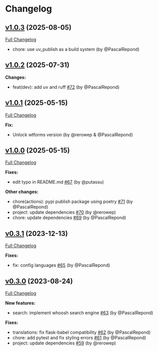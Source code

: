 # Changelog

## [v1.0.3](https://github.com/rero/flask-wiki/tree/v1.0.3) (2025-08-05)

[Full Changelog](https://github.com/rero/flask-wiki/compare/v1.0.2...v1.0.3)

- chore: use uv_publish as a build system (by @PascalRepond)

## [v1.0.2](https://github.com/rero/flask-wiki/tree/v1.0.2) (2025-07-31)

**Changes:**

* feat(dev): add uv and ruff [\#72](https://github.com/rero/flask-wiki/pull/72) (by @PascalRepond)

## [v1.0.1](https://github.com/rero/flask-wiki/tree/v1.0.1) (2025-05-15)

[Full Changelog](https://github.com/rero/flask-wiki/compare/v1.0.0...v1.0.1)

**Fix:**
* Unlock wtforms version (by @rerowep & @PascalRepond)

## [v1.0.0](https://github.com/rero/flask-wiki/tree/v1.0.0) (2025-05-15)

[Full Changelog](https://github.com/rero/flask-wiki/compare/v0.3.1...v1.0.0)

**Fixes:**
* edit typo in README.md [\#67](https://github.com/rero/flask-wiki/pull/67) (by @putassu)

**Other changes:**
* chore(actions): pypi publish package using poetry [\#71](https://github.com/rero/flask-wiki/pull/71) (by @PascalRepond)
* project: update dependencies [\#70](https://github.com/rero/flask-wiki/pull/70) (by @rerowep)
* chore: update dependencies [\#69](https://github.com/rero/flask-wiki/pull/69) (by @PascalRepond)

## [v0.3.1](https://github.com/rero/flask-wiki/tree/v0.3.0) (2023-12-13)

[Full Changelog](https://github.com/rero/flask-wiki/compare/v0.3.0...v0.3.1)

**Fixes:**
* fix: config languages [\#65](https://github.com/rero/flask-wiki/pull/65) (by @PascalRepond)

## [v0.3.0](https://github.com/rero/flask-wiki/tree/v0.3.0) (2023-08-24)

[Full Changelog](https://github.com/rero/flask-wiki/compare/v0.2.4...v0.3.0)

**New features:**
* search: implement whoosh search engine [\#63](https://github.com/rero/flask-wiki/pull/63) (by @PascalRepond)

**Fixes:**
* translations: fix flask-babel compatibility [\#62](https://github.com/rero/flask-wiki/pull/62) (by @PascalRepond)
* chore: add pytest and fix styling errors [\#61](https://github.com/rero/flask-wiki/pull/61) (by @PascalRepond)
* project: update dependencies [\#59](https://github.com/rero/flask-wiki/pull/59) (by @rerowep)
